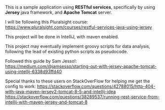 This is a sample application using **RESTful services**, specifically
by using **Jersey** java framework, and **Apache Tomcat** server.

I will be following this Pluralsight course:
https://www.pluralsight.com/courses/restful-services-java-using-jersey


This project will be done in IntelliJ, with maven enabled.

This project may eventually implement groovy scripts for data analysis,
following the lead of existing python scripts as pseudocode.

Followed this guide by Sam Jesso!:
https://medium.com/@jamsesso/starting-out-with-jersey-apache-tomcat-using-intellij-6338d93ffd40

Special thanks to these users on StackOverFlow for helping me get the config to work:
https://stackoverflow.com/questions/42788015/http-404-with-java-maven-jersey2-tomcat-8-5-and-intellij-idea
https://stackoverflow.com/questions/38289537/running-rest-service-from-intellij-with-maven-jersey-and-tomcat-8